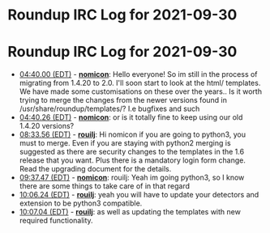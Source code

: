 # Roundup IRC Log for 2021-09-30 #
# Roundup IRC Log for 2021-09-30
* <a href="#04:40.00" id="04:40.00">04:40.00 (EDT)</a> - __[nomicon](https://github.com/nomicon)__: Hello everyone! So im still in the process of migrating from 1.4.20 to 2.0. I'll soon start to look at the html/ templates. We have made some customisations on these over the years.. Is it worth trying to merge the changes from the newer versions found in /usr/share/roundup/templates/? I.e bugfixes and such
* <a href="#04:40.26" id="04:40.26">04:40.26 (EDT)</a> - __[nomicon](https://github.com/nomicon)__: or is it totally fine to keep using our old 1.4.20 versions?
* <a href="#08:33.56" id="08:33.56">08:33.56 (EDT)</a> - __[rouilj](https://github.com/rouilj)__: Hi nomicon if you are going to python3, you must to merge.  Even if you are staying with python2 merging is suggested as there are  security changes to the templates in the 1.6 release that you want. Plus there is a mandatory login form change. Read the upgrading document for the details.
* <a href="#09:37.47" id="09:37.47">09:37.47 (EDT)</a> - __[nomicon](https://github.com/nomicon)__: rouilj: Yeah im going python3, so I know there are some things to take care of in that regard
* <a href="#10:06.24" id="10:06.24">10:06.24 (EDT)</a> - __[rouilj](https://github.com/rouilj)__: yeah you will have to update your detectors and extension to be python3 compatible.
* <a href="#10:07.04" id="10:07.04">10:07.04 (EDT)</a> - __[rouilj](https://github.com/rouilj)__: as well as updating the templates with new required functionality.
